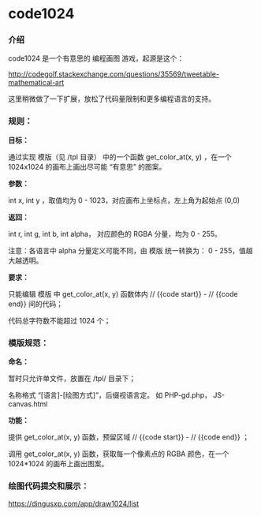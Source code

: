 code1024
========

### 介绍

code1024 是一个有意思的 编程画图 游戏，起源是这个：

http://codegolf.stackexchange.com/questions/35569/tweetable-mathematical-art 

这里稍微做了一下扩展，放松了代码量限制和更多编程语言的支持。

### 规则：

**目标：**

通过实现 模版（见 /tpl 目录） 中的一个函数 get_color_at(x, y) ，在一个 1024x1024 的画布上画出尽可能 “有意思” 的图案。

**参数：**

int x,  int y ，取值均为 0 - 1023，对应画布上坐标点，左上角为起始点 (0,0)

**返回：**

int r, int g, int b, int alpha， 对应颜色的 RGBA 分量，均为 0 - 255。

注意：各语言中 alpha 分量定义可能不同，由 模版 统一转换为： 0 - 255，值越大越透明。

**要求：**

只能编辑 模版 中 get_color_at(x, y) 函数体内 // {{code start}} - // {{code end}}  间的代码；

代码总字符数不能超过 1024 个；


### 模版规范：

**命名：**

暂时只允许单文件，放置在 /tpl/ 目录下；

名称格式 “[语言]-[绘图方式]”，后缀视语言定。 如 PHP-gd.php， JS-canvas.html


**功能：**

提供 get_color_at(x, y) 函数，预留区域 // {{code start}} - // {{code end}} ；

调用 get_color_at(x, y) 函数，获取每一个像素点的 RGBA 颜色，在一个 1024*1024 的画布上画出图案。


### 绘图代码提交和展示：

https://dingusxp.com/app/draw1024/list

